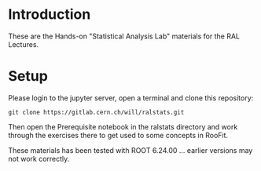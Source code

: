 # Introduction

These are the Hands-on "Statistical Analysis Lab" materials for the RAL Lectures.

# Setup

Please login to the jupyter server, open a terminal and clone this repository:

```
git clone https://gitlab.cern.ch/will/ralstats.git
```

Then open the Prerequisite notebook in the ralstats directory and work through the exercises there to get used to some concepts in RooFit. 





These materials has been tested with ROOT 6.24.00 ... earlier versions may not work correctly. 
